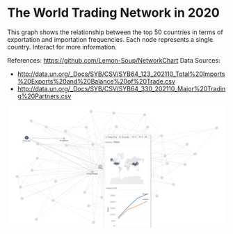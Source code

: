 # The World Trading Network in 2020
This graph shows the relationship between the top 50 countries in terms of exportation and importation frequencies. Each node represents a single country. Interact for more information.

References: https://github.com/Lemon-Soup/NetworkChart
Data Sources: 
- http://data.un.org/_Docs/SYB/CSV/SYB64_123_202110_Total%20Imports%20Exports%20and%20Balance%20of%20Trade.csv
- http://data.un.org/_Docs/SYB/CSV/SYB64_330_202110_Major%20Trading%20Partners.csv

![Network Chart](output.png "Network Chart")